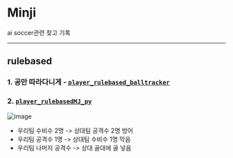 # Minji
ai soccer관련 찾고 기록  

---
## rulebased
### 1. 공만 따라다니게 - [`player_rulebased_balltracker`](https://github.com/I-hate-Soccer/Minji/tree/main/player_rulebased_balltracker)

### 2. [`player_rulebasedMJ_py`](https://github.com/I-hate-Soccer/Minji/tree/main/player_rulebasedMJ_py)  
![image](https://user-images.githubusercontent.com/45448731/105820548-0890bd00-5ffd-11eb-9188-51d49f154ce5.png)

- 우리팀 수비수 2명 -> 상대팀 공격수 2명 방어  
- 우리팀 공격수 1명  -> 상대팀 수비수 1명 막음  
- 우리팀 나머지 공격수 -> 상대 골대에 골 넣음
